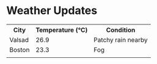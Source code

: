 # Weather Updates

<!-- WEATHER-UPDATE-START -->
<table><tr><th>City</th><th>Temperature (°C)</th><th>Condition</th></tr><tr><td>Valsad</td><td>26.9</td><td>Patchy rain nearby</td></tr><tr><td>Boston</td><td>23.3</td><td>Fog</td></tr><tr><td></td><td></td><td></td></tr></table>
<!-- WEATHER-UPDATE-END -->

